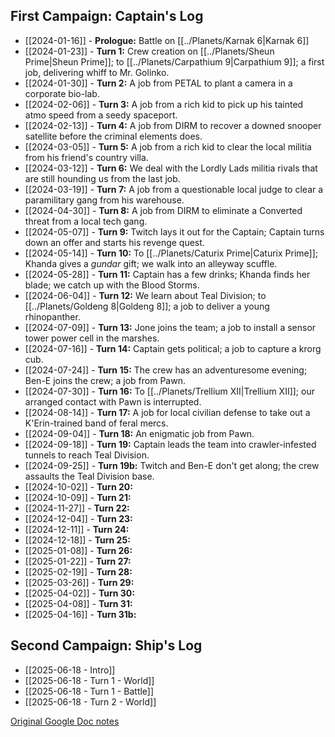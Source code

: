 ## First Campaign: Captain's Log

* [[2024-01-16]] - **Prologue:** Battle on [[../Planets/Karnak 6|Karnak 6]]
* [[2024-01-23]] - **Turn 1:** Crew creation on [[../Planets/Sheun Prime|Sheun Prime]]; to [[../Planets/Carpathium 9|Carpathium 9]]; a first job, delivering whiff to Mr. Golinko.
* [[2024-01-30]] - **Turn 2:** A job from PETAL to plant a camera in a corporate bio-lab.
* [[2024-02-06]] - **Turn 3:** A job from a rich kid to pick up his tainted atmo speed from a seedy spaceport.
* [[2024-02-13]] - **Turn 4:** A job from DIRM to recover a downed snooper satellite before the criminal elements does. 
* [[2024-03-05]] - **Turn 5:** A job from a rich kid to clear the local militia from his friend's country villa.
* [[2024-03-12]] - **Turn 6:** We deal with the Lordly Lads militia rivals that are still hounding us from the last job.
* [[2024-03-19]] - **Turn 7:** A job from a questionable local judge to clear a paramilitary gang from his warehouse.
* [[2024-04-30]] - **Turn 8:** A job from DIRM to eliminate a Converted threat from a local tech gang.
* [[2024-05-07]] - **Turn 9:** Twitch lays it out for the Captain; Captain turns down an offer and starts his revenge quest.
* [[2024-05-14]] - **Turn 10:** To [[../Planets/Caturix Prime|Caturix Prime]]; Khanda gives a *gundar* gift; we walk into an alleyway scuffle.
* [[2024-05-28]] - **Turn 11:** Captain has a few drinks; Khanda finds her blade; we catch up with the Blood Storms.
* [[2024-06-04]] - **Turn 12:** We learn about Teal Division; to [[../Planets/Goldeng 8|Goldeng 8]]; a job to deliver a young rhinopanther.
* [[2024-07-09]] - **Turn 13:** Jone joins the team; a job to install a sensor tower power cell in the marshes.
* [[2024-07-16]] - **Turn 14:** Captain gets political; a job to capture a krorg cub.
* [[2024-07-24]] - **Turn 15:** The crew has an adventuresome evening; Ben-E joins the crew; a job from Pawn.
* [[2024-07-30]] - **Turn 16:** To [[../Planets/Trellium XII|Trellium XII]]; our arranged contact with Pawn is interrupted.
* [[2024-08-14]] - **Turn 17:** A job for local civilian defense to take out a K'Erin-trained band of feral mercs.
* [[2024-09-04]] - **Turn 18:** An enigmatic job from Pawn.
* [[2024-09-18]] - **Turn 19:** Captain leads the team into crawler-infested tunnels to reach Teal Division.
* [[2024-09-25]] - **Turn 19b:** Twitch and Ben-E don't get along; the crew assaults the Teal Division base.
* [[2024-10-02]] - **Turn 20:**
* [[2024-10-09]] - **Turn 21:**
* [[2024-11-27]] - **Turn 22:**
* [[2024-12-04]] - **Turn 23:**
* [[2024-12-11]] - **Turn 24:**
* [[2024-12-18]] - **Turn 25:**
* [[2025-01-08]] - **Turn 26:**
* [[2025-01-22]] - **Turn 27:**
* [[2025-02-19]] - **Turn 28:**
* [[2025-03-26]] - **Turn 29:**
* [[2025-04-02]] - **Turn 30:**
* [[2025-04-08]] - **Turn 31:**
* [[2025-04-16]] - **Turn 31b:**

## Second Campaign: Ship's Log

+ [[2025-06-18 - Intro]]
+ [[2025-06-18 - Turn 1 - World]]
+ [[2025-06-18 - Turn 1 - Battle]]
+ [[2025-06-18 - Turn 2 - World]]

[Original Google Doc notes](https://docs.google.com/document/d/1LnbAGtpY31iSRNQDCqYWGYz_w75IoBnxtwBvFQoJlb8/edit)